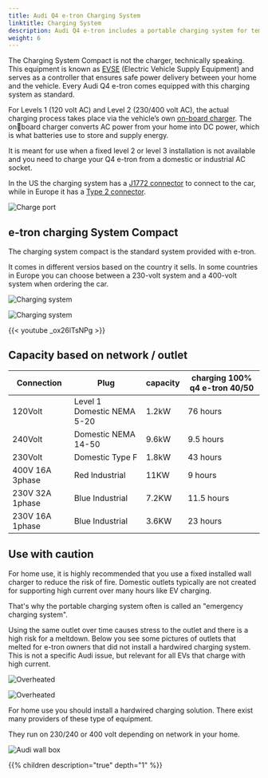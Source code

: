 ```yaml
---
title: Audi Q4 e-tron Charging System
linktitle: Charging System
description: Audi Q4 e-tron includes a portable charging system for temporary level 1 and level 2 charging.
weight: 6
---
```


The Charging System Compact is not the charger, technically speaking. This equipment is known as [EVSE](https://en.wikipedia.org/wiki/Charging_station) (Electric Vehicle Supply Equipment) and serves as a
controller that ensures safe power delivery between your home and the vehicle. Every Audi Q4 e-tron comes equipped with this charging system as standard.

For Levels 1 (120 volt AC) and Level 2 (230/400 volt AC), the actual charging process takes place via the vehicle’s own [on-board charger](../onboardcharger/). The onboard charger converts AC power from your home into
DC power, which is what batteries use to store and supply energy.

It is meant for use when a fixed level 2 or level 3 installation is not available and you need to charge your Q4 e-tron from a domestic or industrial AC socket.

In the US the charging system has a [J1772 connector](https://en.wikipedia.org/wiki/SAE_J1772) to connect to the car, while in Europe it has a [Type 2 connector](https://en.wikipedia.org/wiki/Type_2_connector).

![Charge port](chargeport_right.jpg "Type 2 Chargeport")

## e-tron charging System Compact

The charging system compact is the standard system provided with e-tron.

It comes in different versios based on the country it sells. In some countries in Europe you can choose
between a 230-volt system and a 400-volt system when ordering the car.

![Charging system](chargingsystemcompact2.jpg "Charging system compact")

![Charging system](chargingsystemcompact.jpg "Charging system compact")

{{< youtube _ox26lTsNPg >}}

## Capacity based on network / outlet

| Connection | Plug  | capacity | charging 100%  q4 e-tron 40/50 |
| ------| ------| ---- |------- |
| 120Volt | Level 1 Domestic NEMA 5-20 | 1.2kW |  76 hours |
| 240Volt | Domestic NEMA 14-50 | 9.6kW |  9.5 hours |
| 230Volt | Domestic Type F | 1.8kW |  43 hours |
| 400V 16A 3phase | Red Industrial |  11KW | 9 hours |
| 230V 32A 1phase | Blue Industrial |  7.2KW | 11.5 hours |
| 230V 16A 1phase | Blue Industrial |  3.6KW | 23 hours |

## Use with caution

For home use, it is highly recommended  that you use a fixed installed wall charger to reduce the risk of fire. Domestic outlets typically are not created for supporting high current over many hours like EV charging.

That's why the portable charging system often is called an "emergency charging system".

Using the same outlet over time causes stress to the outlet and there is a high risk for a meltdown. Below you see some pictures of outlets that melted for e-tron owners that did not
install a hardwired charging system. This is not a specific Audi issue, but relevant for all EVs that charge with high current.

![Overheated](burned_nema_14_50.jpg "Burned nema 14-50 outlet used for Audi e-tron")

![Overheated](burned_nema_14_50_2.jpg "Burned nema 14-50 outlet used for Audi e-tron")

For home use you should install a hardwired charging solution. There exist many providers of these type of equipment.

They run on 230/240 or 400 volt depending on network in your home.

![Audi wall box](audiwallbox.jpg "Install a hard wired level 2 charging system")

{{% children description="true" depth="1" %}}
